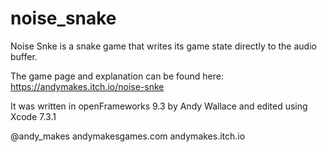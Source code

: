 # noise_snake
Noise Snke is a snake game that writes its game state directly to the audio buffer.

The game page and explanation can be found here: https://andymakes.itch.io/noise-snke

It was written in openFrameworks 9.3 by Andy Wallace and edited using Xcode 7.3.1

@andy_makes
andymakesgames.com
andymakes.itch.io
